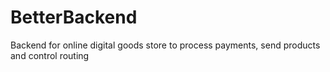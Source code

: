 # BetterBackend
Backend for online digital goods store to process payments, send products and control routing
